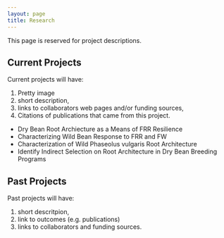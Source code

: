 ```yaml
---
layout: page
title: Research
---
```


This page is reserved for project descriptions.

## Current Projects

Current projects will have:
1. Pretty image
2. short description,
2. links to collaborators web pages and/or funding sources,
3. Citations of publications that came from this project.

  - Dry Bean Root Archiecture as a Means of FRR Resilience 
  - Characterizing Wild Bean Response to FRR and FW 
  - Characterization of Wild Phaseolus vulgaris Root Architecture 
  - Identify Indirect Selection on Root Architecture in Dry Bean Breeding Programs

## Past Projects

Past projects will have:
1. short descritpion,
2. link to outcomes (e.g. publications)
3. links to collaborators and funding sources.


